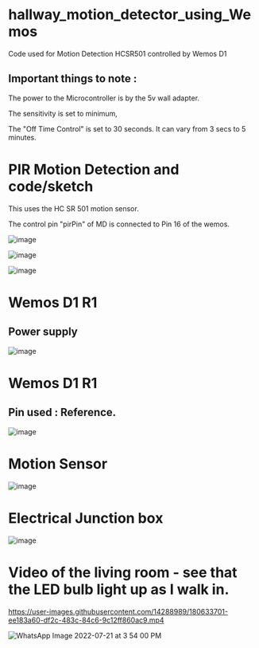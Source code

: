 # hallway_motion_detector_using_Wemos
Code used for Motion Detection HCSR501 controlled by Wemos D1


## Important things to note :

The power to the Microcontroller is by the 5v wall adapter.

The sensitivity is set to minimum,

The "Off Time Control" is set to 30 seconds. It can vary from 3 secs to 5 minutes.




# PIR Motion Detection and code/sketch

This uses the HC SR 501 motion sensor.

The control pin "pirPin" of MD is connected to Pin 16 of the wemos.

![image](https://user-images.githubusercontent.com/14288989/180634049-e80773fc-e0cd-4f5c-abc6-7d73c53fddc6.png)


![image](https://user-images.githubusercontent.com/14288989/180634057-e66a9244-e815-41ce-9f99-0233ef1bbb68.png)


![image](https://user-images.githubusercontent.com/14288989/180634067-f832476e-b3ac-4588-8da3-f7677b5367f1.png)


# Wemos D1 R1

## Power supply

![image](https://user-images.githubusercontent.com/14288989/180633755-9c22015c-3d9f-46da-9396-f23887a6bdcc.png)


# Wemos D1 R1

## Pin used : Reference.

![image](https://user-images.githubusercontent.com/14288989/180633821-7b247c0a-a4c4-4316-8de5-dbd28cf1a5e3.png)



# Motion Sensor


![image](https://user-images.githubusercontent.com/14288989/180633865-81839723-a3f8-4e77-994a-6e2be8c51388.png)


# Electrical Junction box 

![image](https://user-images.githubusercontent.com/14288989/180634193-15b5ec04-354a-44a7-850c-6d2ef4d55536.png)


# Video of the living room - see that the LED bulb light up as I walk in.


https://user-images.githubusercontent.com/14288989/180633701-ee183a60-df2c-483c-84c6-9c12ff860ac9.mp4

![WhatsApp Image 2022-07-21 at 3 54 00 PM](https://user-images.githubusercontent.com/14288989/180633704-ebcb04d0-6cd9-4724-a92e-5dec2dd30707.jpeg)
